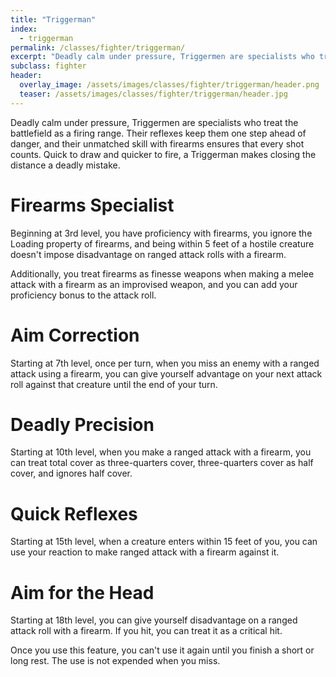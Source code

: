 ```yaml
---
title: "Triggerman"
index: 
  - triggerman
permalink: /classes/fighter/triggerman/
excerpt: "Deadly calm under pressure, Triggermen are specialists who treat the battlefield as a firing range."
subclass: fighter
header:
  overlay_image: /assets/images/classes/fighter/triggerman/header.png
  teaser: /assets/images/classes/fighter/triggerman/header.jpg
---
```

Deadly calm under pressure, Triggermen are specialists who treat the battlefield as a firing range. Their reflexes keep them one step ahead of danger, and their unmatched skill with firearms ensures that every shot counts. Quick to draw and quicker to fire, a Triggerman makes closing the distance a deadly mistake.

# Firearms Specialist
Beginning at 3rd level, you have proficiency with firearms, you ignore the Loading property of firearms, and being within 5 feet of a hostile creature doesn't impose disadvantage on ranged attack rolls with a firearm.

Additionally, you treat firearms as finesse weapons when making a melee attack with a firearm as an improvised weapon, and you can add your proficiency bonus to the attack roll.

# Aim Correction 
Starting at 7th level, once per turn, when you miss an enemy with a ranged attack using a firearm, you can give yourself advantage on your next attack roll against that creature until the end of your turn.

# Deadly Precision 
Starting at 10th level, when you make a ranged attack with a firearm, you can treat total cover as three-quarters cover, three-quarters cover as half cover, and ignores half cover.

# Quick Reflexes 
Starting at 15th level, when a creature enters within 15 feet of you, you can use your reaction to make ranged attack with a firearm against it.

# Aim for the Head
Starting at 18th level, you can give yourself disadvantage on a ranged attack roll with a firearm. If you hit, you can treat it as a critical hit.

Once you use this feature, you can't use it again until you finish a short or long rest. The use is not expended when you miss.